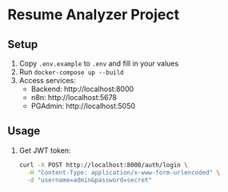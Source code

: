 # Resume Analyzer Project

## Setup

1. Copy `.env.example` to `.env` and fill in your values
2. Run `docker-compose up --build`
3. Access services:
   - Backend: http://localhost:8000
   - n8n: http://localhost:5678
   - PGAdmin: http://localhost:5050

## Usage

1. Get JWT token:
   ```bash
   curl -X POST http://localhost:8000/auth/login \
     -H "Content-Type: application/x-www-form-urlencoded" \
     -d "username=admin&password=secret"